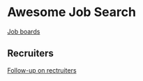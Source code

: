 # Awesome Job Search

[Job boards](https://github.com/emredurukn/awesome-job-boards)

## Recruiters
[Follow-up on rectruiters](https://resumeworded.com/networking-email-templates/follow-up-email-templates/follow-up-with-a-recruiter-email#jump_to_sample_email_template)
